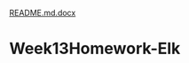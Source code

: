 [README.md.docx](https://github.com/BaibaSisco/Week13Homework-Elk/files/7247633/README.md.docx)
# Week13Homework-Elk
